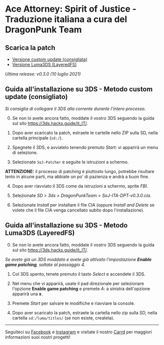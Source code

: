 # Ace Attorney: Spirit of Justice - Traduzione italiana a cura del DragonPunk Team

## Scarica la patch
- [Versione custom update (consigliata)](https://github.com/DragonPunk-Team/SoJ-3DS-Release/releases/latest)
- [Versione Luma3DS (LayeredFS)](https://www.mediafire.com/file/vb62fhxqonj6ekh/%255BDPT%255D_Spirit_of_Justice_-_Casi_1-3_%2528Luma%2529.zip/file)

_Ultima release: v0.3.0 (10 luglio 2021)_

## Guida all'installazione su 3DS - Metodo custom update (consigliato)

*Si consiglia di collegare il 3DS alla corrente durante l'intero processo.*

0. Se non lo avete ancora fatto, moddate il vostro 3DS seguendo la guida sul sito https://3ds.hacks.guide/it_IT/.

1. Dopo aver scaricato la patch, estraete le cartelle nello ZIP sulla SD, nella cartella principale (`sd:/`).

2. Spegnete il 3DS, e avviatelo tenendo premuto *Start*: vi apparirà un menu di selezione.

3. Selezionate `SoJ-Patcher` e seguite le istruzioni a schermo.

**ATTENZIONE:** il processo di patching è piuttosto lungo, potrebbe risultare lento in alcune parti, ma abbiate un po' di pazienza e andrà a buon fine.

4. Dopo aver riavviato il 3DS come da istruzioni a schermo, aprite *FBI*.

5. Selezionate *SD* > *3ds* > *DragonPunkTeam* > *SoJ-ITA-DPT-v0.3.0.cia*.

6. Selezionate *Install* per installare il file CIA (oppure *Install and Delete* se volete che il file CIA venga cancellato subito dopo l'installazione).

## Guida all'installazione su 3DS - Metodo Luma3DS (LayeredFS)

0. Se non lo avete ancora fatto, moddate il vostro 3DS seguendo la guida sul sito https://3ds.hacks.guide/it_IT/.

*Se avete già un 3DS moddato e avete già attivato l'impostazione **Enable game patching**, saltate al passaggio 4.*

1. Col 3DS spento, tenete premuto il tasto *Select* e accendete il 3DS.

2. Nel menu che vi apparirà, usate il pad direzionale per selezionare l'opzione **Enable game patching** e premete *A*: a sinistra dell'opzione apparirà una **x**.

3. Premete *Start* per salvare le modifiche e riavviare la console.

4. Dopo aver scaricato la patch, estraete la cartella nello zip sulla SD, nella cartella `sd:/luma/titles/` (se non esiste, createla).

---

Seguiteci su [Facebook](https://www.facebook.com/DRAGONPUNKTEAM) e [Instagram](https://www.instagram.com/dragonpunkteam/) e visitate il nostro [Carrd](https://dragonpunkteam.carrd.co/) per maggiori informazioni suoi nostri progetti!
